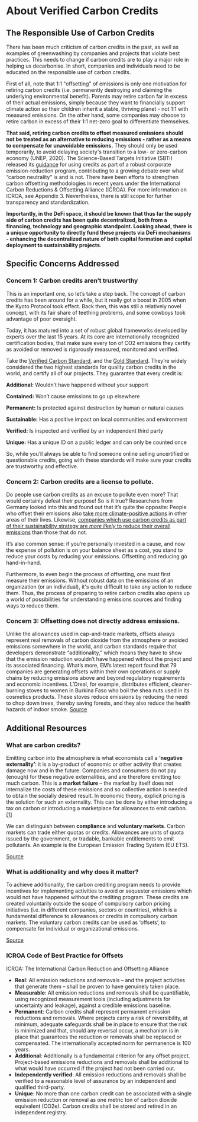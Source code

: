 # About Verified Carbon Credits

## The Responsible Use of Carbon Credits

There has been much criticism of carbon credits in the past, as well as examples of greenwashing by companies and projects that violate best practices. This needs to change if carbon credits are to play a major role in helping us decarbonise. In short, companies and individuals need to be educated on the responsible use of carbon credits.&#x20;

First of all, note that 1:1 "offsetting" of emissions is only one motivation for retiring carbon credits (i.e. permanently destroying and claiming the underlying environmental benefit). Parents may retire carbon far in excess of their actual emissions, simply because they want to financially support climate action so their children inherit a stable, thriving planet - not 1:1 with measured emissions. On the other hand, some companies may choose to retire carbon in excess of their 1:1 net-zero goal to differentiate themselves.

**That said, retiring carbon** **credits to offset measured emissions should not be treated as an alternative to reducing emissions - rather as a means to compensate for unavoidable emissions.** They should only be used temporarily, to avoid delaying society's transition to a low- or zero-carbon economy (UNEP, 2020). The Science-Based Targets Initiative (SBTi) released its [guidance](https://sciencebasedtargets.org/resources/files/SBTi-criteria.pdf) for using credits as part of a robust corporate emission-reduction program, contributing to a growing debate over what “carbon neutrality” is and is not. There have been efforts to strengthen carbon offsetting methodologies in recent years under the International Carbon Reductions & Offsetting Alliance (ICROA). For more information on ICROA, see Appendix 3. Nevertheless, there is still scope for further transparency and standardization.

**Importantly, in the DeFi space, it should be known that thus far the supply side of carbon credits has been quite decentralized, both from a financing, technology and geographic standpoint. Looking ahead, there is a unique opportunity to directly fund these projects via DeFi mechanisms - enhancing the decentralized nature of both capital formation and capital deployment to sustainability projects.**

## Specific Concerns Addressed

### Concern 1: Carbon credits aren’t trustworthy

This is an important one, so let’s take a step back. The concept of carbon credits has been around for a while, but it really got a boost in 2005 when the Kyoto Protocol took effect. Back then, this was still a relatively novel concept, with its fair share of teething problems, and some cowboys took advantage of poor oversight.

Today, it has matured into a set of robust global frameworks developed by experts over the last 15 years. At its core are internationally recognized certification bodies, that make sure every ton of CO2 emissions they certify as avoided or removed is rigorously measured, monitored and verified.

Take the [Verified Carbon Standard](https://verra.org/), and the [Gold Standard](https://www.goldstandard.org/). They’re widely considered the two highest standards for quality carbon credits in the world, and certify all of our projects. They guarantee that every credit is:

**Additional:** Wouldn’t have happened without your support

**Contained:** Won’t cause emissions to go up elsewhere

**Permanent:** Is protected against destruction by human or natural causes

**Sustainable:** Has a positive impact on local communities and environment

**Verified:** Is inspected and verified by an independent third party

**Unique:** Has a unique ID on a public ledger and can only be counted once

So, while you’ll always be able to find someone online selling uncertified or questionable credits, going with these standards will make sure your credits are trustworthy and effective.

### Concern 2: Carbon credits are a license to pollute.

Do people use carbon credits as an excuse to pollute even more? That would certainly defeat their purpose! So is it true? Researchers from Germany looked into this and found out that it’s quite the opposite: People who offset their emissions also [take more climate-positive actions](https://www.uni-kassel.de/uni/aktuelles/meldung/post/detail/News/forschergruppe-grosses-potenzial-fuer-klimaschutz-durch-freiwillige-co2-kompensationen/) in other areas of their lives. Likewise, [companies which use carbon credits as part of their sustainability strategy are _more likely_ to reduce their overall emissions](https://www.ecosystemmarketplace.com/articles/new-research-carbon-credits-are-associated-with-businesses-decarbonizing-faster/) than those that do not.

It’s also common sense: if you’re personally invested in a cause, and now the expense of pollution is on your balance sheet as a cost, you stand to reduce your costs by reducing your emissions. Offsetting and reducing go hand-in-hand.

Furthermore, to even begin the process of offsetting, one must first measure their emissions. Without robust data on the emissions of an organization (or an individual), it's quite difficult to take any action to reduce them. Thus, the process of preparing to retire carbon credits also opens up a world of possibilities for understanding emissions sources and finding ways to reduce them.

### Concern 3: Offsetting does not directly address emissions.

Unlike the allowances used in cap-and-trade markets, offsets always represent real removals of carbon dioxide from the atmosphere or avoided emissions somewhere in the world, and carbon standards require that developers demonstrate “additionality,” which means they have to show that the emission reduction wouldn’t have happened without the project and its associated financing. What’s more, EM’s latest report found that 79 companies are generating offsets within their own operations or supply chains by reducing emissions above and beyond regulatory requirements and economic incentives. L’Oreal, for example, distributes efficient, cleaner-burning stoves to women in Burkina Faso who boil the shea nuts used in its cosmetics products. These stoves reduce emissions by reducing the need to chop down trees, thereby saving forests, and they also reduce the health hazards of indoor smoke. [Source](https://www.ecosystemmarketplace.com/articles/debunked-eight-myths-carbon-offsetting/)

## Additional Resources

### What are carbon credits?

Emitting carbon into the atmosphere is what economists call a **‘negative externality’**: it is a by-product of economic or other activity that creates damage now and in the future. Companies and consumers do not pay (enough) for these negative externalities, and are therefore emitting too much carbon. This is a **market failure** – the market by itself does not internalize the costs of these emissions and so collective action is needed to obtain the socially desired result. In economic theory, explicit pricing is the solution for such an externality. This can be done by either introducing a tax on carbon or introducing a marketplace for allowances to emit carbon.[\[1\]](https://economics.rabobank.com/publications/2021/march/can-voluntary-carbon-markets-change-the-game-for-climate-change/#voetnoot1)

We can distinguish between **compliance** and **voluntary markets**. Carbon markets can trade either quotas or credits. Allowances are units of quota issued by the government, or tradable, bankable entitlements to emit pollutants. An example is the European Emission Trading System (EU ETS).

[Source](https://economics.rabobank.com/publications/2021/march/can-voluntary-carbon-markets-change-the-game-for-climate-change/)

### What is additionality and why does it matter?

To achieve additionality, the carbon crediting program needs to provide incentives for implementing activities to avoid or sequester emissions which would not have happened without the crediting program. These credits are created voluntarily outside the scope of compulsory carbon pricing initiatives (i.e. in different companies, sectors or countries), which is a fundamental difference to allowances or credits in compulsory carbon markets. The voluntary carbon credits can be used as ‘offsets’, to compensate for individual or organizational emissions.

[Source](https://economics.rabobank.com/publications/2021/march/can-voluntary-carbon-markets-change-the-game-for-climate-change/)

### ICROA Code of Best Practice for Offsets

ICROA: The International Carbon Reduction and Offsetting Alliance

* **Real**: All emission reductions and removals – and the project activities that generate them – shall be proven to have genuinely taken place.
* **Measurable**: All emission reductions and removals shall be quantifiable, using recognized measurement tools (including adjustments for uncertainty and leakage), against a credible emissions baseline.
* **Permanent**: Carbon credits shall represent permanent emission reductions and removals. Where projects carry a risk of reversibility, at minimum, adequate safeguards shall be in place to ensure that the risk is minimized and that, should any reversal occur, a mechanism is in place that guarantees the reduction or removals shall be replaced or compensated. The internationally accepted norm for permanence is 100 years.
* **Additional**: Additionally is a fundamental criterion for any offset project. Project-based emissions reductions and removals shall be additional to what would have occurred if the project had not been carried out.
* **Independently verified**: All emission reductions and removals shall be verified to a reasonable level of assurance by an independent and qualified third-party.
* **Unique**: No more than one carbon credit can be associated with a single emission reduction or removal as one metric ton of carbon dioxide equivalent (CO2e). Carbon credits shall be stored and retired in an independent registry.
